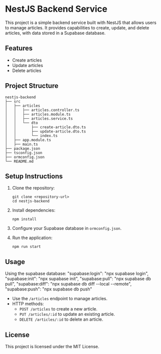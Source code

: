 # NestJS Backend Service

This project is a simple backend service built with NestJS that allows users to manage articles. It provides capabilities to create, update, and delete articles, with data stored in a Supabase database.

## Features

- Create articles
- Update articles
- Delete articles

## Project Structure

```
nestjs-backend
├── src
│   ├── articles
│   │   ├── articles.controller.ts
│   │   ├── articles.module.ts
│   │   ├── articles.service.ts
│   │   └── dto
│   │       ├── create-article.dto.ts
│   │       ├── update-article.dto.ts
│   │       └── index.ts
│   ├── app.module.ts
│   ├── main.ts
├── package.json
├── tsconfig.json
├── ormconfig.json
└── README.md
```

## Setup Instructions

1. Clone the repository:

   ```
   git clone <repository-url>
   cd nestjs-backend
   ```

2. Install dependencies:

   ```
   npm install
   ```

3. Configure your Supabase database in `ormconfig.json`.

4. Run the application:
   ```
   npm run start
   ```

## Usage

Using the supabase database:
"supabase:login": "npx supabase login",
"supabase:init": "npx supabase init",
"supabase:pull": "npx supabase db pull",
"supabase:diff": "npx supabase db diff --local --remote",
"supabase:push": "npx supabase db push"

- Use the `/articles` endpoint to manage articles.
- HTTP methods:
  - `POST /articles` to create a new article.
  - `PUT /articles/:id` to update an existing article.
  - `DELETE /articles/:id` to delete an article.

## License

This project is licensed under the MIT License.
